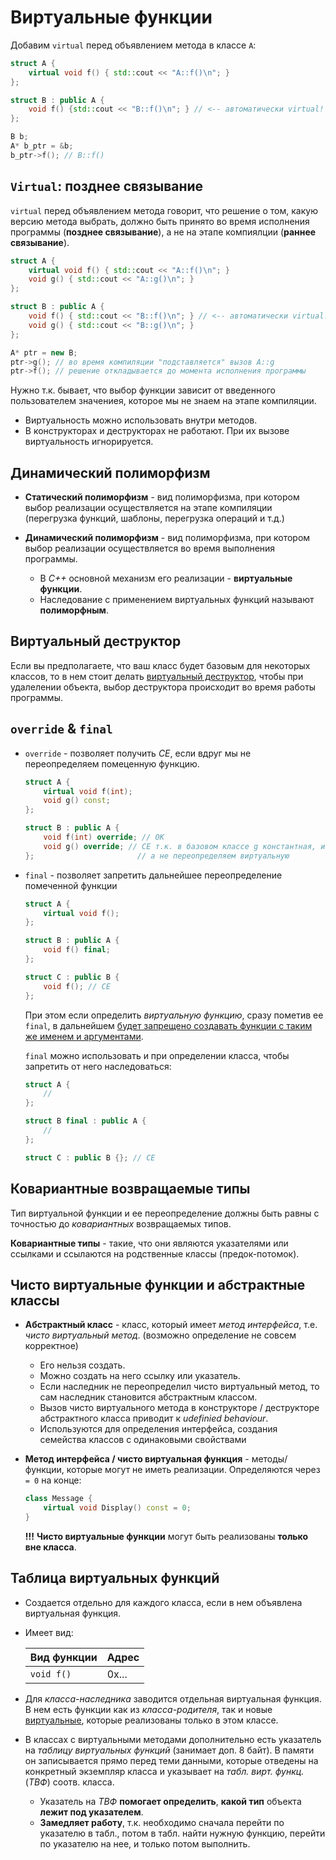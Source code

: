 # Виртуальные функции

Добавим `virtual` перед объявлением метода в классе `A`:

```c++
struct A {
	virtual void f() { std::cout << "A::f()\n"; }
};

struct B : public A {
	void f() {std::cout << "B::f()\n"; } // <-- автоматически virtual!
};

B b;
A* b_ptr = &b;
b_ptr->f(); // B::f()
```

## `Virtual`: позднее связывание

`virtual` перед объявлением метода говорит, что решение о том, какую версию метода выбрать, должно быть принято во время исполнения программы (**позднее связывание**), а не на этапе компиялции (**раннее связывание**).

```c++
struct A {
	virtual void f() { std::cout << "A::f()\n"; }
	void g() { std::cout << "A::g()\n"; }
};

struct B : public A {
	void f() { std::cout << "B::f()\n"; } // <-- автоматически virtual!
	void g() { std::cout << "B::g()\n"; }
};

A* ptr = new B;
ptr->g(); // во время компиляции "подставляется" вызов A::g
ptr->f(); // решение откладывается до момента исполнения программы
```

Нужно т.к. бывает, что выбор функции зависит от введенного пользователем значениея, которое мы не знаем на этапе компиляции.

* Виртуальность можно использовать внутри методов.
* В конструкторах и деструкторах не работают. При их вызове виртуальность игнорируется.

## Динамический полиморфизм

* **Статический полиморфизм** - вид полиморфизма, при котором выбор реализации осуществляется на этапе компиляции (перегрузка функций, шаблоны, перегрузка операций и т.д.)

* **Динамический полиморфизм** - вид полиморфизма, при котором выбор реализации осуществляется во время выполнения программы.
  * В *С++* основной механизм его реализации - **виртуальные функции**.
  * Наследование с применением виртуальных функций называют **полиморфным**.

## Виртуальный деструктор

Если вы предполагаете, что ваш класс будет базовым для некоторых классов, то в нем стоит делать <u>виртуальный деструктор</u>, чтобы при удалелении объекта, выбор деструктора происходит во время работы программы.

## `override` & `final`

* `override` - позволяет получить *CE*, если вдруг мы не переопределяем помеценную функцию.

  ```c++
  struct A {
      virtual void f(int);
      void g() const;
  };
  
  struct B : public A {
      void f(int) override; // OK
      void g() override; // CE т.к. в базовом классе g константная, и получается мы определяем новую функцию, 		
  };    				   // а не переопределяем виртуальную
  
  ```

* `final` - позволяет запретить дальнейшее переопределение помеченной функции

  ```c++
  struct A {
      virtual void f();
  };
  
  struct B : public A {
      void f() final;
  };
  
  struct C : public B {
      void f(); // CE
  };
  ```

  При этом если определить *виртуальную функцию*, сразу пометив ее `final`, в дальнейшем <u>будет запрещено создавать функции с таким же именем и аргументами</u>.

  `final` можно использовать и при определении класса, чтобы запретить от него наследоваться:

  ```c++
  struct A {
      //
  };
  
  struct B final : public A {
      //
  };
  
  struct C : public B {}; // CE
  ```


## Ковариантные возвращаемые типы

Тип виртуальной функции и ее переопределение должны быть равны с точностью до *ковариантных* возвращаемых типов.

**Ковариантные типы** - такие, что они являются указателями или ссылками и ссылаются на родственные классы (предок-потомок).

## Чисто виртуальные функции и абстрактные классы

* **Абстрактный класс** - класс, который имеет *метод интерфейса*, т.е. *чисто виртуальный метод*. (возможно определение не совсем корректное)
  
  * Его нельзя создать.
  * Можно создать на него ссылку или указатель.
  * Если наследник не переопределил чисто виртуальный метод, то сам наследник становится абстрактным классом.
  * Вызов чисто виртуального метода в конструкторе / деструкторе абстрактного класса приводит к *udefinied behaviour*.
  * Используются для определения интерфейса, создания семейства классов с одинаковыми свойствами
  
* **Метод интерфейса / чисто виртуальная функция** - методы/функции, которые могут не иметь реализации. Определяются через `= 0` на конце:

  ```c++
  class Message {
      virtual void Display() const = 0;
  }
  ```

  **!!!** **Чисто виртуальные функции** могут быть реализованы **только вне класса**.

## Таблица виртуальных функций

* Создается отдельно для каждого класса, если в нем объявлена виртуальная функция.

* Имеет вид:

  | Вид функции | Адрес |
  | ----------- | ----- |
  | `void f()`  | 0x... |

* Для *класса-наследника* заводится отдельная виртуальная функция. В нем есть функции как из *класса-родителя*, так и новые <u>виртуальные</u>, которые реализованы только в этом классе.
* В классах с виртуальными методами дополнительно есть указатель на *таблицу виртуальных функций* (занимает доп. 8 байт). В памяти он записывается прямо перед теми данными, которые отведены на конкретный экземпляр класса и указывает на *табл. вирт. функц.* (*ТВФ*) соотв. класса.
  * Указатель на *ТВФ* **помогает определить**, **какой тип** объекта **лежит под указателем**.
  * **Замедляет работу**, т.к. необходимо сначала перейти по указателю в табл., потом в табл. найти нужную функцию, перейти по указателю на нее, и только потом выполнить.